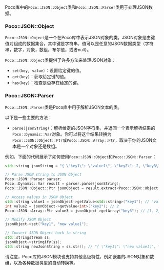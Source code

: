  

Poco库中的`Poco::JSON::Object`类和`Poco::JSON::Parser`类用于处理JSON数据。

### Poco::JSON::Object

`Poco::JSON::Object`是一个在Poco库中表示JSON对象的类。JSON对象是由键值对组成的数据集合，其中键是字符串，值可以是任意的JSON数据类型（字符串，数字，对象，数组，布尔值，或者null）。

`Poco::JSON::Object`类提供了许多方法来处理JSON对象：

- `set(key, value)`：设置给定键的值。
- `get(key)`：获取给定键的值。
- `has(key)`：检查是否存在给定的键。

### Poco::JSON::Parser

`Poco::JSON::Parser`类是Poco库中用于解析JSON文本的类。

以下是一些主要的方法：

- `parse(jsonString)`：解析给定的JSON字符串，并返回一个表示解析结果的`Poco::Dynamic::Var`对象。你可以将这个结果转换为`Poco::JSON::Object::Ptr`或`Poco::JSON::Array::Ptr`，取决于你的JSON文本是一个对象还是数组。

例如，下面的代码展示了如何使用`Poco::JSON::Object`和`Poco::JSON::Parser`：

```cpp
std::string jsonString = "{ \"key1\": \"value1\", \"key2\": 2, \"key3\": [1, 2, 3] }";

// Parse JSON string to JSON Object
Poco::JSON::Parser parser;
Poco::Dynamic::Var result = parser.parse(jsonString);
Poco::JSON::Object::Ptr jsonObject = result.extract<Poco::JSON::Object::Ptr>();

// Access values in JSON Object
std::string value1 = jsonObject->getValue<std::string>("key1"); // "value1"
int value2 = jsonObject->getValue<int>("key2"); // 2
Poco::JSON::Array::Ptr value3 = jsonObject->getArray("key3"); // [1, 2, 3]

// Modify JSON Object
jsonObject->set("key1", "new value1");

// Convert JSON Object back to string
std::stringstream ss;
jsonObject->stringify(ss);
std::string newJsonString = ss.str(); // "{ \"key1\": \"new value1\", \"key2\": 2, \"key3\": [1, 2, 3] }"
```

请注意，Poco库的JSON模块也支持其他高级特性，例如嵌套的JSON对象和数组，以及各种数据类型的自动转换等。
